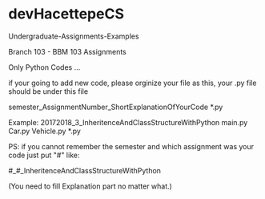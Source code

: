 # devHacettepeCS
Undergraduate-Assignments-Examples

Branch 103 - BBM 103 Assignments

Only Python Codes ... 

if your going to add new code, please orginize your file as this, your .py file should be under this file

semester_AssignmentNumber_ShortExplanationOfYourCode
  *.py

Example:
20172018_3_InheritenceAndClassStructureWithPython
  main.py
  Car.py
  Vehicle.py
  *.py

PS: if you cannot remember the semester and which assignment was your code just put "#" like:

#_#_InheritenceAndClassStructureWithPython

(You need to fill Explanation part no matter what.)
